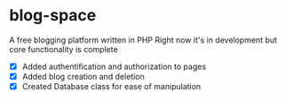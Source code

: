 # blog-space
A free blogging platform written in PHP
Right now it's in development but core functionality is complete
- [x] Added authentification and authorization to pages
- [x] Added blog creation and deletion 
- [x] Created Database class for ease of manipulation